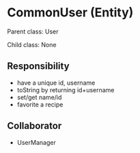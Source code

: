 # CommonUser (Entity)

Parent class: User

Child class: None

## Responsibility

- have a unique id, username 
- toString by returning id+username 
- set/get name/id 
- favorite a recipe

## Collaborator

- UserManager

